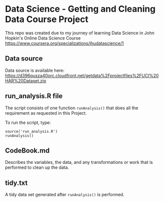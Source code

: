 # Data Science - Getting and Cleaning Data Course Project

This repo was created due to my journey of learning Data Science in John Hopkin's Online Data Science Course
https://www.coursera.org/specializations/jhudatascience/1

## Data source

Data source is available here:
https://d396qusza40orc.cloudfront.net/getdata%2Fprojectfiles%2FUCI%20HAR%20Dataset.zip


## run_analysis.R file

The script consists of one function `runAnalysis()` that does all the requirement as requested in this Project.

To run the script, type:
```
source('run_analysis.R')
runAnalysis()
```

## CodeBook.md

Describes the variables, the data, and any transformations or work that is performed to clean up the data.


## tidy.txt

A tidy data set generated after `runAnalysis()` is performed.
